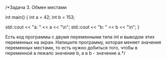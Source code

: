 /*Задача 3. Обмен местами

int main() {
int a = 42;
int b = 153;

std::cout << "a: " << a << "\n";
std::cout << "b: " << b << "\n";
}

Есть код программы с двумя переменными типа int и выводом этих переменных на экран. 
Напишите программу, которая меняет значения переменных местами, то есть нужно добиться того, 
чтобы в переменной a лежало значение b, а в b - значение a.*/